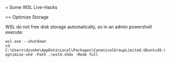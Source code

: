 = Some WSL Live-Hacks

== Optimize Storage

WSL do not free disk storage automatically, so in an admin powershell execute:

```
wsl.exe --shutdown
cd C:\Users\dzunke\AppData\Local\Packages\CanonicalGroupLimited.Ubuntu20.04onWindows_79rhkp1fndgsc\LocalState\
optimize-vhd -Path .\ext4.vhdx -Mode full
```
